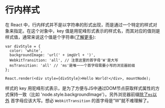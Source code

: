 # 行内样式


在 React 中，行内样式并不是以字符串的形式出现，而是通过一个特定的样式对象来指定。在这个对象中，key 值是用驼峰形式表示的样式名，而其对应的值则是样式值，通常来说这个值是个字符串([了解更多](/react/tips/style-props-value-px.html)):

```
var divStyle = {
  color: 'white',
  backgroundImage: 'url(' + imgUrl + ')',
  WebkitTransition: 'all', // 注意这里的首字母'W'是大写
  msTransition: 'all' // 'ms'是唯一一个首字母需要小写的浏览器前缀
};

React.render(<div style={divStyle}>Hello World!</div>, mountNode);
```

样式的 key 用驼峰形式表示，是为了方便与JS中通过DOM节点获取样式属性的方式保持一致（比如 'node.style.backgroundImage'）。另外浏览器前缀[除了`ms`以外](http://www.andismith.com/blog/2012/02/modernizr-prefixed/) 首字母应该大写。想必 `WebkitTransition` 的首字母是“W”就不难理解了。
